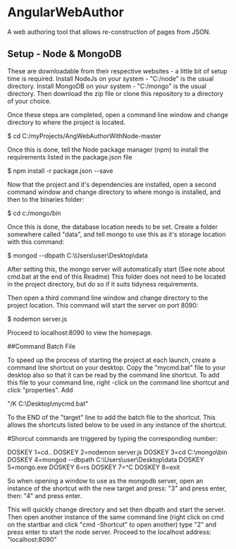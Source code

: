# AngularWebAuthor
A web authoring tool that allows re-construction of pages from JSON.

## Setup - Node & MongoDB
These are downloadable from their respective websites - a little bit of setup time is required.
Install NodeJs on your system - "C:/node" is the usual directory.
Install MongoDB on your system - "C:/mongo" is the usual directory.
Then download the zip file or clone this repository to a directory of your choice.

Once these steps are completed, open a command line window and change directory to where the project is located.

$ cd C:/myProjects/AngWebAuthorWithNode-master

Once this is done, tell the Node package manager (npm) to install the requirements listed in the package.json file

$ npm install -r package.json --save

Now that the project and it's dependencies are installed, open a second command window and change directory to where mongo is installed, and then to the binaries folder:

$ cd c:/mongo/bin

Once this is done, the database location needs to be set. Create a folder somewhere called "data", and tell mongo to use this as it's storage location with this command:

$ mongod --dbpath C:\Users\user\Desktop\data

After setting this, the mongo server will automatically start (See note about cmd.bat at the end of this Readme)
This folder does not need to be located in the project directory, but do so if it suits tidyness requirements.

Then open a third command line window and change directory to the project location. This command will start the server on port 8090:

$ nodemon server.js

Proceed to localhost:8090 to view the homepage.

##Command Batch File

To speed up the process of starting the project at each launch, create a command line shortcut on your desktop. Copy the "mycmd.bat" file to your desktop also so that it can be read by the command line shortcut. To add this file to your command line, right -click on the command line shortcut and click "properties". Add

"/K C:\Desktop\mycmd.bat" 

To the END of the "target" line to add the batch file to the shortcut. This allows the shortcuts listed below to be used in any instance of the shortcut.

#Shorcut commands are triggered by typing the corresponding number:

DOSKEY 1=cd..
DOSKEY 2=nodemon server.js
DOSKEY 3=cd C:\mongo\bin
DOSKEY 4=mongod --dbpath C:\Users\user\Desktop\data
DOSKEY 5=mongo.exe
DOSKEY 6=rs 
DOSKEY 7=^C
DOSKEY 8=exit

So when opening a window to use as the mongodb server, open an instance of the shortcut with the new target and press:
"3" and press enter, then:
"4" and press enter. 

This will quickly change directory and set then dbpath and start the server.
Then open another instance of the same command line (right click on cmd on the startbar and click "cmd -Shortcut" to open another)
type "2" and press enter to start the node server.
Proceed to the localhost address:
"localhost:8090"
